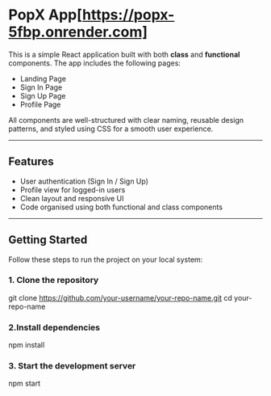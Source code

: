 # PopX App[https://popx-5fbp.onrender.com]

This is a simple React application built with both **class** and **functional** components. The app includes the following pages:

- Landing Page  
- Sign In Page  
- Sign Up Page  
- Profile Page  

All components are well-structured with clear naming, reusable design patterns, and styled using CSS for a smooth user experience.

---

## Features

- User authentication (Sign In / Sign Up)
- Profile view for logged-in users
- Clean layout and responsive UI
- Code organised using both functional and class components

---

## Getting Started

Follow these steps to run the project on your local system:

### 1. Clone the repository

git clone https://github.com/your-username/your-repo-name.git
cd your-repo-name

### 2.Install dependencies

npm install <package name>

### 3.  Start the development server

npm start
